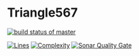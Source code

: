 # Triangle567
[![build status of master](https://travis-ci.org/pchen12567/Triangle567.svg?branch=master)](https://travis-ci.org/pchen12567/Triangle567)

[![Lines](https://sonarcloud.io/api/badges/measure?key=team6-ssw567-triangle567&metric=lines)](https://sonarcloud.io/organizations/team6-ssw567-triangle567/projects)
[![Complexity](https://sonarcloud.io/api/badges/measure?key=team6-ssw567-triangle567&metric=function_complexity)](https://sonarcloud.io/organizations/team6-ssw567-triangle567/projects)
[![Sonar Quality Gate](https://sonarcloud.io/api/badges/gate?key=team6-ssw567-triangle567)](https://sonarcloud.io/organizations/team6-ssw567-triangle567/projects)
